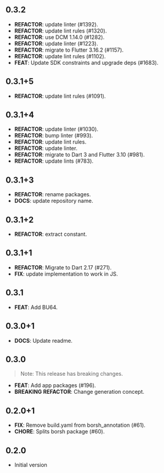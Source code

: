 ## 0.3.2

 - **REFACTOR**: update linter (#1392).
 - **REFACTOR**: update lint rules (#1320).
 - **REFACTOR**: use DCM 1.14.0 (#1282).
 - **REFACTOR**: update linter (#1223).
 - **REFACTOR**: migrate to Flutter 3.16.2 (#1157).
 - **REFACTOR**: update lint rules (#1102).
 - **FEAT**: Update SDK constraints and upgrade deps (#1683).

## 0.3.1+5

 - **REFACTOR**: update lint rules (#1091).

## 0.3.1+4

 - **REFACTOR**: update linter (#1030).
 - **REFACTOR**: bump linter (#993).
 - **REFACTOR**: update lint rules.
 - **REFACTOR**: update linter.
 - **REFACTOR**: migrate to Dart 3 and Flutter 3.10 (#981).
 - **REFACTOR**: update lints (#783).

## 0.3.1+3

 - **REFACTOR**: rename packages.
 - **DOCS**: update repository name.

## 0.3.1+2

 - **REFACTOR**: extract constant.

## 0.3.1+1

 - **REFACTOR**: Migrate to Dart 2.17 (#271).
 - **FIX**: update implementation to work in JS.

## 0.3.1

 - **FEAT**: Add BU64.

## 0.3.0+1

 - **DOCS**: Update readme.

## 0.3.0

> Note: This release has breaking changes.

 - **FEAT**: Add app packages (#196).
 - **BREAKING** **REFACTOR**: Change generation concept.

## 0.2.0+1

 - **FIX**: Remove build.yaml from borsh_annotation (#61).
 - **CHORE**: Splits borsh package (#60).

## 0.2.0

 - Initial version

